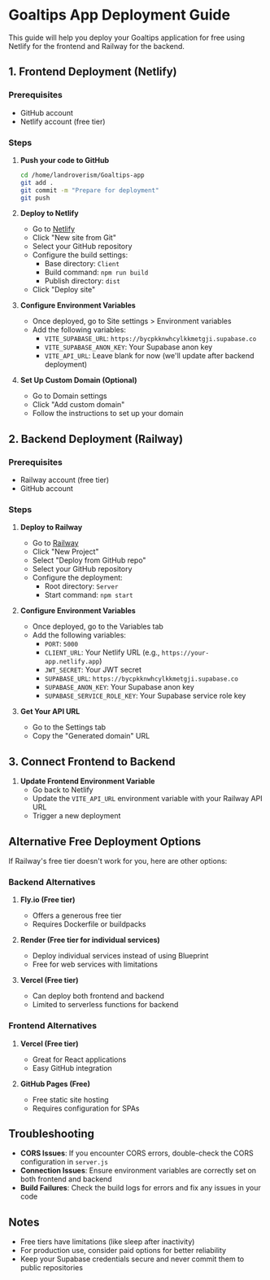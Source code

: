 # Goaltips App Deployment Guide

This guide will help you deploy your Goaltips application for free using Netlify for the frontend and Railway for the backend.

## 1. Frontend Deployment (Netlify)

### Prerequisites
- GitHub account
- Netlify account (free tier)

### Steps

1. **Push your code to GitHub**
   ```bash
   cd /home/landroverism/Goaltips-app
   git add .
   git commit -m "Prepare for deployment"
   git push
   ```

2. **Deploy to Netlify**
   - Go to [Netlify](https://app.netlify.com/)
   - Click "New site from Git"
   - Select your GitHub repository
   - Configure the build settings:
     - Base directory: `Client`
     - Build command: `npm run build`
     - Publish directory: `dist`
   - Click "Deploy site"

3. **Configure Environment Variables**
   - Once deployed, go to Site settings > Environment variables
   - Add the following variables:
     - `VITE_SUPABASE_URL`: `https://bycpkknwhcylkkmetgji.supabase.co`
     - `VITE_SUPABASE_ANON_KEY`: Your Supabase anon key
     - `VITE_API_URL`: Leave blank for now (we'll update after backend deployment)

4. **Set Up Custom Domain (Optional)**
   - Go to Domain settings
   - Click "Add custom domain"
   - Follow the instructions to set up your domain

## 2. Backend Deployment (Railway)

### Prerequisites
- Railway account (free tier)
- GitHub account

### Steps

1. **Deploy to Railway**
   - Go to [Railway](https://railway.app/)
   - Click "New Project"
   - Select "Deploy from GitHub repo"
   - Select your GitHub repository
   - Configure the deployment:
     - Root directory: `Server`
     - Start command: `npm start`

2. **Configure Environment Variables**
   - Once deployed, go to the Variables tab
   - Add the following variables:
     - `PORT`: `5000`
     - `CLIENT_URL`: Your Netlify URL (e.g., `https://your-app.netlify.app`)
     - `JWT_SECRET`: Your JWT secret
     - `SUPABASE_URL`: `https://bycpkknwhcylkkmetgji.supabase.co`
     - `SUPABASE_ANON_KEY`: Your Supabase anon key
     - `SUPABASE_SERVICE_ROLE_KEY`: Your Supabase service role key

3. **Get Your API URL**
   - Go to the Settings tab
   - Copy the "Generated domain" URL

## 3. Connect Frontend to Backend

1. **Update Frontend Environment Variable**
   - Go back to Netlify
   - Update the `VITE_API_URL` environment variable with your Railway API URL
   - Trigger a new deployment

## Alternative Free Deployment Options

If Railway's free tier doesn't work for you, here are other options:

### Backend Alternatives
1. **Fly.io (Free tier)**
   - Offers a generous free tier
   - Requires Dockerfile or buildpacks

2. **Render (Free tier for individual services)**
   - Deploy individual services instead of using Blueprint
   - Free for web services with limitations

3. **Vercel (Free tier)**
   - Can deploy both frontend and backend
   - Limited to serverless functions for backend

### Frontend Alternatives
1. **Vercel (Free tier)**
   - Great for React applications
   - Easy GitHub integration

2. **GitHub Pages (Free)**
   - Free static site hosting
   - Requires configuration for SPAs

## Troubleshooting

- **CORS Issues**: If you encounter CORS errors, double-check the CORS configuration in `server.js`
- **Connection Issues**: Ensure environment variables are correctly set on both frontend and backend
- **Build Failures**: Check the build logs for errors and fix any issues in your code

## Notes

- Free tiers have limitations (like sleep after inactivity)
- For production use, consider paid options for better reliability
- Keep your Supabase credentials secure and never commit them to public repositories
